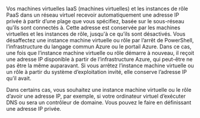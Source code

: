 Vos machines virtuelles IaaS (machines virtuelles) et les instances de rôle PaaS dans un réseau virtuel recevoir automatiquement une adresse IP privée à partir d’une plage que vous spécifiez, basée sur le sous-réseau qu’ils sont connectés à. Cette adresse est conservée par les machines virtuelles et les instances de rôle, jusqu'à ce qu’ils sont désactivés. Vous désaffectez une instance machine virtuelle ou rôle par l’arrêt de PowerShell, l’infrastructure du langage commun Azure ou le portail Azure. Dans ce cas, une fois que l’instance machine virtuelle ou rôle démarre à nouveau, il reçoit une adresse IP disponible à partir de l’infrastructure Azure, qui peut-être ne pas être la même auparavant. Si vous arrêtez l’instance machine virtuelle ou un rôle à partir du système d’exploitation invité, elle conserve l’adresse IP qu’il avait.  

Dans certains cas, vous souhaitez une instance machine virtuelle ou le rôle d’avoir une adresse IP, par exemple, si votre ordinateur virtuel d’exécuter DNS ou sera un contrôleur de domaine. Vous pouvez le faire en définissant une adresse IP privée.